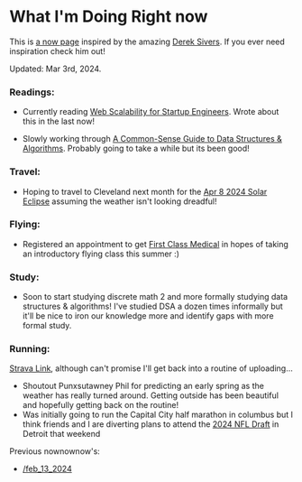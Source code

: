# What I'm Doing Right now

This is [a now page](https://nownownow.com/about) inspired by the amazing [Derek Sivers](https://sive.rs/now). If you ever need inspiration check him out!

Updated: Mar 3rd, 2024.

### Readings:

- Currently reading [Web Scalability for Startup Engineers](https://www.amazon.com/Scalability-Startup-Engineers-Artur-Ejsmont/dp/0071843655). Wrote about this in the last now!

- Slowly working through [A Common-Sense Guide to Data Structures & Algorithms](https://www.amazon.com/Common-Sense-Guide-Data-Structures-Algorithms/dp/1680502441). Probably going to take a while but its been good!

### Travel:

- Hoping to travel to Cleveland next month for the [Apr 8 2024 Solar Eclipse](https://science.nasa.gov/eclipses/future-eclipses/eclipse-2024/) assuming the weather isn't looking dreadful!

### Flying:

- Registered an appointment to get [First Class Medical](https://www.faa.gov/ame_guide/standards) in hopes of taking an introductory flying class this summer :)

### Study:

- Soon to start studying discrete math 2 and more formally studying data structures & algorithms! I've studied DSA a dozen times informally but it'll be nice to iron our knowledge more and identify gaps with more formal study.

### Running:

[Strava Link](https://www.strava.com/athletes/67717273), although can't promise I'll get back into a routine of uploading...

- Shoutout Punxsutawney Phil for predicting an early spring as the weather has really turned around. Getting outside has been beautiful and hopefully getting back on the routine!
- Was initially going to run the Capital City half marathon in columbus but I think friends and I are diverting plans to attend the [2024 NFL Draft](https://en.wikipedia.org/wiki/2024_NFL_draft) in Detroit that weekend

Previous nownownow's:

- [/feb_13_2024](/now/feb_13_2024)
